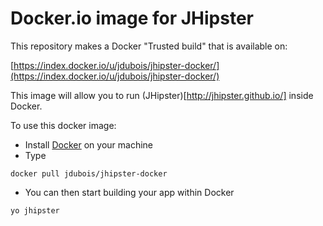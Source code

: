 Docker.io image for JHipster
=============

This repository makes a Docker "Trusted build" that is available on:

[https://index.docker.io/u/jdubois/jhipster-docker/](https://index.docker.io/u/jdubois/jhipster-docker/)

This image will allow you to run (JHipster)[http://jhipster.github.io/] inside Docker.

To use this docker image:

- Install [Docker](https://www.docker.io/) on your machine
- Type 
```
docker pull jdubois/jhipster-docker
```
- You can then start building your app within Docker
```
yo jhipster
```
